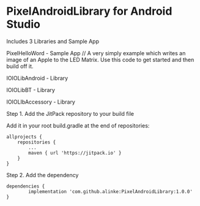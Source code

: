 
PixelAndroidLibrary for Android Studio
==========

Includes 3 Libraries and Sample App

PixelHelloWord - Sample App // A very simply example which writes an image of an Apple to the LED Matrix. Use this code to get started and then build off it.

IOIOLibAndroid - Library

IOIOLibBT - Library

IOIOLIbAccessory - Library

Step 1. Add the JitPack repository to your build file

Add it in your root build.gradle at the end of repositories:

	allprojects {
		repositories {
			...
			maven { url 'https://jitpack.io' }
		}
	}

  Step 2. Add the dependency

	dependencies {
	        implementation 'com.github.alinke:PixelAndroidLibrary:1.0.0'
	}

